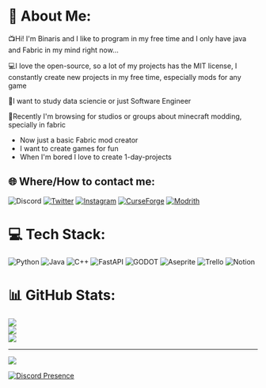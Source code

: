 # 💫 About Me:
📺Hi! I'm Binaris and I like to program in my free time and I only have java and Fabric in my mind right now...

💻I love the open-source, so a lot of my projects has the MIT license, I constantly create new projects in my free time, especially mods for any game

🧩I want to study data sciencie or just Software Engineer

🧭Recently I'm browsing for studios or groups about minecraft modding, specially in fabric


* Now just a basic Fabric mod creator
* I want to create games for fun
* When I'm bored I love to create 1-day-projects

  
## 🌐 Where/How to contact me:
![Discord](https://img.shields.io/badge/discord(nolink)-binaris-blue?style=for-the-badge&logo=discord&labelColor=2f2f2f&color=5865F2)
[![Twitter](https://img.shields.io/badge/twitter-BadBinary01-blue?style=for-the-badge&logo=twitter&labelColor=fefefa&color=01c1ed
)](https://twitter.com/BadBinary01)
[![Instagram](https://img.shields.io/badge/instagram-albertbn00-blue?style=for-the-badge&logo=instagram&labelColor=2f2f2f&color=ff4cb9
)](https://www.instagram.com/albertbn00/)
[![CurseForge](https://img.shields.io/badge/curseforge-binaris__00-blue?style=for-the-badge&logo=curseforge&labelColor=151515&color=ca7200)](https://legacy.curseforge.com/members/binaris_00/projects)
[![Modrith](https://img.shields.io/badge/modrinth-Binaris00-blue?style=for-the-badge&logo=modrinth&labelColor=2f2f2f&color=57F287
)](https://modrinth.com/user/Binaris00)

# 💻 Tech Stack:
![Python](https://img.shields.io/badge/python-3670A0?style=for-the-badge&logo=python&logoColor=ffdd54) ![Java](https://img.shields.io/badge/java-%23ED8B00.svg?style=for-the-badge&logo=java&logoColor=white) ![C++](https://img.shields.io/badge/c++-%2300599C.svg?style=for-the-badge&logo=c%2B%2B&logoColor=white) ![FastAPI](https://img.shields.io/badge/FastAPI-005571?style=for-the-badge&logo=fastapi) ![GODOT](https://img.shields.io/badge/godot-3582bb.svg?style=for-the-badge&logo=godot-engine&logoColor=white) ![Aseprite](https://img.shields.io/badge/Aseprite-FFFFFF?style=for-the-badge&logo=Aseprite&logoColor=#7D929E) ![Trello](https://img.shields.io/badge/Trello-%23026AA7.svg?style=for-the-badge&logo=Trello&logoColor=white) ![Notion](https://img.shields.io/badge/Notion-%23000000.svg?style=for-the-badge&logo=notion&logoColor=white)
# 📊 GitHub Stats:
![](https://github-readme-stats.vercel.app/api?username=Binaris00&theme=tokyonight&hide_border=false&include_all_commits=false&count_private=false)<br/>
![](https://github-readme-streak-stats.herokuapp.com/?user=Binaris00&theme=tokyonight&hide_border=false)<br/>
![](https://github-readme-stats.vercel.app/api/top-langs/?username=Binaris00&theme=tokyonight&hide_border=false&include_all_commits=false&count_private=false&layout=compact)

---
[![](https://visitcount.itsvg.in/api?id=Binaris00&icon=2&color=0)](https://visitcount.itsvg.in)

[![Discord Presence](https://lanyard.cnrad.dev/api/594274616093179936)](https://discord.com/users/594274616093179936)
